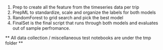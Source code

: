 1. Prep to create all the feature from the timeseries data per trip
2. PrepML to standardize, scale and organize the labels for both models
3. RandomForest to grid search and pick the best model
4. FinalSet is the final script that runs through both models and evaluates out of sample perfromance.

** All data collection / miscellaneous test notebooks are under the tmp folder **